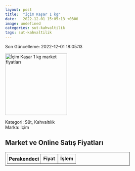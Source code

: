 ```yaml
---
layout: post
title:  "İçim Kaşar 1 kg"
date:   2022-12-01 15:05:13 +0300
image: undefined
categories: sut-kahvaltilik
tags: sut-kahvaltilik
---
```


Son Güncelleme: 2022-12-01 18:05:13

<img src="undefined" width="200" alt="İçim Kaşar 1 kg market fiyatları" />

Kategori: Süt, Kahvaltılık
<br />
Marka: İçim

<h2>Market ve Online Satış Fiyatları</h2>

<table border="1" style="padding: 5px;width:80%;">
  <tr>
    <td style="padding: 5px;"><strong>Perakendeci</strong></td>
    <td><strong>Fiyat</strong></td>
    <td><strong>İşlem</strong></td>
  </tr>
  
</table>
